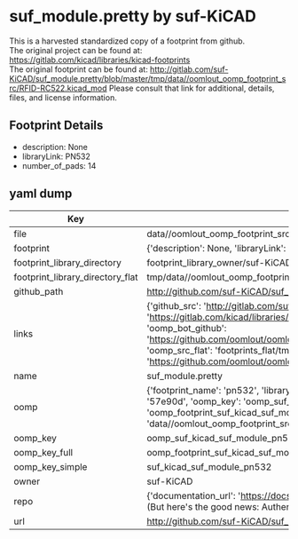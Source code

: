# suf_module.pretty by suf-KiCAD  
This is a harvested standardized copy of a footprint from github.  
The original project can be found at:  
https://gitlab.com/kicad/libraries/kicad-footprints  
The original footprint can be found at:
http://gitlab.com/suf-KiCAD/suf_module.pretty/blob/master/tmp/data//oomlout_oomp_footprint_src/RFID-RC522.kicad_mod
Please consult that link for additional, details, files, and license information.  
## Footprint Details
* description: None  
* libraryLink: PN532  
* number_of_pads: 14  
## yaml dump  
| Key | Value |  
| --- | --- |  
| file | data//oomlout_oomp_footprint_src/suf_module.pretty/PN532.kicad_mod |  
| footprint | {'description': None, 'libraryLink': 'PN532', 'number_of_pads': 14} |  
| footprint_library_directory | footprint_library_owner/suf-KiCAD_suf_module.pretty |  
| footprint_library_directory_flat | tmp/data//oomlout_oomp_footprint_src/footprints_flat/suf_kicad_suf_module_pn532/working |  
| github_path | http://github.com/suf-KiCAD/suf_module.pretty/blob/master/tmp/data//oomlout_oomp_footprint_src/PN532.kicad_mod |  
| links | {'github_src': 'http://gitlab.com/suf-KiCAD/suf_module.pretty/blob/master/tmp/data//oomlout_oomp_footprint_src/RFID-RC522.kicad_mod', 'github_src_repo': 'https://gitlab.com/kicad/libraries/kicad-footprints', 'oomp_bot': 'tmp/data//oomlout_oomp_footprint_src/footprints/suf_kicad_suf_module_pn532/working', 'oomp_bot_github': 'https://github.com/oomlout/oomlout_oomp_footprint_bot/tree/main/tmp/data//oomlout_oomp_footprint_src/footprints/suf_kicad_suf_module_pn532/working', 'oomp_src_flat': 'footprints_flat/tmp/data//oomlout_oomp_footprint_src/footprints_flat/suf_kicad_suf_module_pn532/working', 'oomp_src_flat_github': 'https://github.com/oomlout/oomlout_oomp_footprint_src/tree/main/tmp/data//oomlout_oomp_footprint_src/footprints_flat/suf_kicad_suf_module_pn532/working'} |  
| name | suf_module.pretty |  
| oomp | {'footprint_name': 'pn532', 'library_name': 'suf_module', 'md5': '57e90d654ff076a3a719c3bd1e4e3dcd', 'md5_10': '57e90d654f', 'md5_5': '57e90', 'md5_6': '57e90d', 'oomp_key': 'oomp_suf_kicad_suf_module_pn532', 'oomp_key_extra': 'oomp_footprint_suf_kicad_suf_module_pn532', 'oomp_key_full': 'oomp_footprint_suf_kicad_suf_module_pn532_57e90d', 'oomp_key_simple': 'suf_kicad_suf_module_pn532', 'original_filename': 'data//oomlout_oomp_footprint_src/suf_module.pretty/PN532.kicad_mod', 'owner_name': 'suf_kicad'} |  
| oomp_key | oomp_suf_kicad_suf_module_pn532 |  
| oomp_key_full | oomp_footprint_suf_kicad_suf_module_pn532 |  
| oomp_key_simple | suf_kicad_suf_module_pn532 |  
| owner | suf-KiCAD |  
| repo | {'documentation_url': 'https://docs.github.com/rest/overview/resources-in-the-rest-api#rate-limiting', 'message': "API rate limit exceeded for 84.66.142.224. (But here's the good news: Authenticated requests get a higher rate limit. Check out the documentation for more details.)"} |  
| url | http://github.com/suf-KiCAD/suf_module.pretty |  

